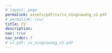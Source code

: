 ```yaml
---
# layout: page
permalink: assets/pdf/cv/cv_ningnawang_v2.pdf
# permalink: /cv/
title: CV
description:
nav: true
nav_order: 7
# cv_pdf: cv_ningnawang_v2.pdf
---
```


<!-- ---
layout: cv
permalink: /cv/
title: cv
nav: true
nav_order: 4
cv_pdf: example_pdf.pdf
--- -->


